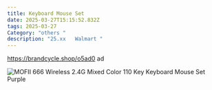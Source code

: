 ```yaml
---
title: Keyboard Mouse Set
date: 2025-03-27T15:15:52.832Z
tags: 2025-03-27
Category: "others "
description: "25.xx   Walmart "
---
```

https://brandcycle.shop/o5ad0  ad 

![MOFII 666 Wireless 2.4G Mixed Color 110 Key Keyboard Mouse Set Purple](https://i5.walmartimages.com/seo/MOFII-666-Wireless-2-4G-Mixed-Color-110-Key-Keyboard-Mouse-Set-Purple_b6002996-a2c5-43e0-870d-c77c7868b662.8faaabf2487762135dc04682cce9f87a.jpeg?odnHeight=2000&odnWidth=2000&odnBg=FFFFFF)

<!--EndFragment-->